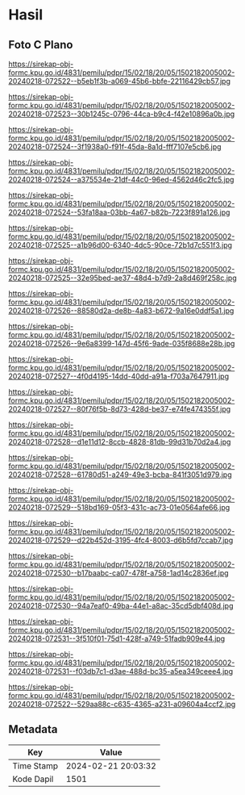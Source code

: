 # Hasil

## Foto C Plano

https://sirekap-obj-formc.kpu.go.id/4831/pemilu/pdpr/15/02/18/20/05/1502182005002-20240218-072522--b5eb1f3b-a069-45b6-bbfe-22116429cb57.jpg

https://sirekap-obj-formc.kpu.go.id/4831/pemilu/pdpr/15/02/18/20/05/1502182005002-20240218-072523--30b1245c-0796-44ca-b9c4-f42e10896a0b.jpg

https://sirekap-obj-formc.kpu.go.id/4831/pemilu/pdpr/15/02/18/20/05/1502182005002-20240218-072524--3f1938a0-f91f-45da-8a1d-fff7107e5cb6.jpg

https://sirekap-obj-formc.kpu.go.id/4831/pemilu/pdpr/15/02/18/20/05/1502182005002-20240218-072524--a375534e-21df-44c0-96ed-4562d46c2fc5.jpg

https://sirekap-obj-formc.kpu.go.id/4831/pemilu/pdpr/15/02/18/20/05/1502182005002-20240218-072524--53fa18aa-03bb-4a67-b82b-7223f891a126.jpg

https://sirekap-obj-formc.kpu.go.id/4831/pemilu/pdpr/15/02/18/20/05/1502182005002-20240218-072525--a1b96d00-6340-4dc5-90ce-72b1d7c551f3.jpg

https://sirekap-obj-formc.kpu.go.id/4831/pemilu/pdpr/15/02/18/20/05/1502182005002-20240218-072525--32e95bed-ae37-48d4-b7d9-2a8d469f258c.jpg

https://sirekap-obj-formc.kpu.go.id/4831/pemilu/pdpr/15/02/18/20/05/1502182005002-20240218-072526--88580d2a-de8b-4a83-b672-9a16e0ddf5a1.jpg

https://sirekap-obj-formc.kpu.go.id/4831/pemilu/pdpr/15/02/18/20/05/1502182005002-20240218-072526--9e6a8399-147d-45f6-9ade-035f8688e28b.jpg

https://sirekap-obj-formc.kpu.go.id/4831/pemilu/pdpr/15/02/18/20/05/1502182005002-20240218-072527--4f0d4195-14dd-40dd-a91a-f703a7647911.jpg

https://sirekap-obj-formc.kpu.go.id/4831/pemilu/pdpr/15/02/18/20/05/1502182005002-20240218-072527--80f76f5b-8d73-428d-be37-e74fe474355f.jpg

https://sirekap-obj-formc.kpu.go.id/4831/pemilu/pdpr/15/02/18/20/05/1502182005002-20240218-072528--d1e11d12-8ccb-4828-81db-99d31b70d2a4.jpg

https://sirekap-obj-formc.kpu.go.id/4831/pemilu/pdpr/15/02/18/20/05/1502182005002-20240218-072528--61780d51-a249-49e3-bcba-841f3051d979.jpg

https://sirekap-obj-formc.kpu.go.id/4831/pemilu/pdpr/15/02/18/20/05/1502182005002-20240218-072529--518bd169-05f3-431c-ac73-01e0564afe66.jpg

https://sirekap-obj-formc.kpu.go.id/4831/pemilu/pdpr/15/02/18/20/05/1502182005002-20240218-072529--d22b452d-3195-4fc4-8003-d6b5fd7ccab7.jpg

https://sirekap-obj-formc.kpu.go.id/4831/pemilu/pdpr/15/02/18/20/05/1502182005002-20240218-072530--b17baabc-ca07-478f-a758-1ad14c2836ef.jpg

https://sirekap-obj-formc.kpu.go.id/4831/pemilu/pdpr/15/02/18/20/05/1502182005002-20240218-072530--94a7eaf0-49ba-44e1-a8ac-35cd5dbf408d.jpg

https://sirekap-obj-formc.kpu.go.id/4831/pemilu/pdpr/15/02/18/20/05/1502182005002-20240218-072531--3f510f01-75d1-428f-a749-51fadb909e44.jpg

https://sirekap-obj-formc.kpu.go.id/4831/pemilu/pdpr/15/02/18/20/05/1502182005002-20240218-072531--f03db7c1-d3ae-488d-bc35-a5ea349ceee4.jpg

https://sirekap-obj-formc.kpu.go.id/4831/pemilu/pdpr/15/02/18/20/05/1502182005002-20240218-072522--529aa88c-c635-4365-a231-a09604a4ccf2.jpg


## Metadata

| Key        | Value               |
| ---------- | ------------------- |
| Time Stamp | 2024-02-21 20:03:32 |
| Kode Dapil | 1501                |



